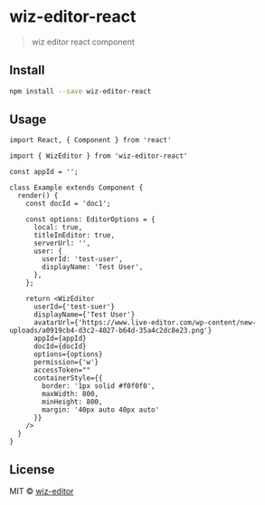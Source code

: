 # wiz-editor-react

> wiz editor react component

## Install

```bash
npm install --save wiz-editor-react
```

## Usage

```tsx
import React, { Component } from 'react'

import { WizEditor } from 'wiz-editor-react'

const appId = '';

class Example extends Component {
  render() {
    const docId = 'doc1';

    const options: EditorOptions = {
      local: true,
      titleInEditor: true,
      serverUrl: '',
      user: {
        userId: 'test-user',
        displayName: 'Test User',
      },
    };

    return <WizEditor
      userId={'test-suer'}
      displayName={'Test User'}
      avatarUrl={'https://www.live-editor.com/wp-content/new-uploads/a0919cb4-d3c2-4027-b64d-35a4c2dc8e23.png'}
      appId={appId}
      docId={docId}
      options={options}
      permission={'w'}
      accessToken=""
      containerStyle={{
        border: '1px solid #f0f0f0',
        maxWidth: 800,
        minHeight: 800,
        margin: '40px auto 40px auto'
      }}
    />
  }
}
```

## License

MIT © [wiz-editor](https://github.com/WizTeam)
